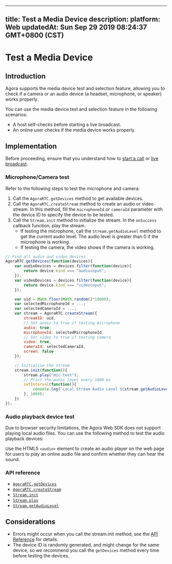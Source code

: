 
---
title: Test a Media Device
description: 
platform: Web
updatedAt: Sun Sep 29 2019 08:24:37 GMT+0800 (CST)
---
# Test a Media Device
## Introduction

Agora supports the media device test and selection feature, allowing you to check if a camera or an audio device (a headset, microphone, or speaker) works properly.

You can use the media device test and selection feature in the following scenarios:

- A host self-checks before starting a live broadcast.
- An online user checks if the media device works properly.

## Implementation

Before proceeding, ensure that you understand how to [start a call](../../en/Video/start_call_web.md) or [live broadcast](../../en/Video/start_live_web.md).

### Microphone/Camera test

Refer to the following steps to test the microphone and camera:

1. Call the `AgoraRTC.getDevices` method to get available devices.
2. Call the `AgoraRTC.createStream` method to create an audio or video stream. In this method, fill the `microphoneId` or `cameraId` parameter with the device ID to specify the device to be tested.
3. Call the `Stream.init` method to initialize the stream. In the `onSuccess` callback function, play the stream.
   - If testing the microphone, call the `Stream.getAudioLevel` method to get the current audio level. The audio level is greater than 0 if the microphone is working.
   - If testing the camera, the video shows if the camera is working.

```javascript
// Find all audio and video devices
AgoraRTC.getDevices(function(devices){
    var audioDevices = devices.filter(function(device){
        return device.kind === "audioinput";
    });
    var videoDevices = devices.filter(function(device){
        return device.kind === "videoinput";
    });

    var uid = Math.floor(Math.random()*10000);
    var selectedMicrophoneId = ...;
    var selectedCameraId = ...;
    var stream = AgoraRTC.createStream({
        streamID: uid,
        // Set audio to true if testing microphone
        audio: true,
        microphoneId: selectedMicrophoneId,
        // Set video to true if testing camera
        video: true,
        cameraId: selectedCameraId,
        screen: false
    });

    // Initialize the stream
    stream.init(function(){
        stream.play("mic-test");
        // Print the audio level every 1000 ms
        setInterval(function(){
            console.log(`Local Stream Audio Level ${stream.getAudioLevel()}`);
        }, 1000);
    })
});
```

### Audio playback device test

Due to browser security limitations, the Agora Web SDK does not support playing local audio files. You can use the following method to test the audio playback devices:

Use the HTML5 `<audio>` element to create an audio player on the web page for users to play an online audio file and confirm whether they can hear the sound.

### API reference

- [`AgoraRTC.getDevices`](https://docs.agora.io/en/Video/API%20Reference/web/globals.html#getdevices)
- [`AgoraRTC.createStream`](https://docs.agora.io/en/Video/API%20Reference/web/globals.html#createstream)
- [`Stream.init`](https://docs.agora.io/en/Video/API%20Reference/web/interfaces/agorartc.stream.html#init)
- [`Stream.play`](https://docs.agora.io/en/Video/API%20Reference/web/interfaces/agorartc.stream.html#play)
- [`Stream.getAudioLevel`](https://docs.agora.io/en/Video/API%20Reference/web/interfaces/agorartc.stream.html#getaudiolevel)

## Considerations

- Errors might occur when you call the stream.init method, see the [API Reference](https://docs.agora.io/en/Video/API%20Reference/web/interfaces/agorartc.stream.html#init) for details.
- The device ID is randomly generated, and might change for the same device, so we recommend you call the `getDevices` method every time before testing the devices.
